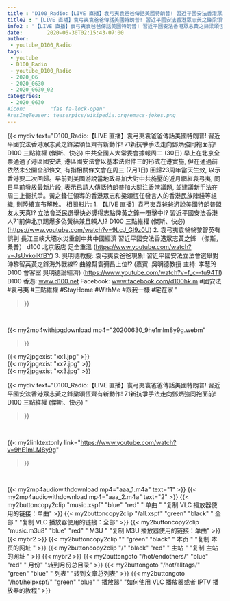 ```yaml
---
title : "D100_Radio:【LIVE 直播】袁弓夷袁爸爸傳話美國特朗普! 習近平國安法香港眾志黃之鋒梁頌恆齊有新動作! 71新抗爭手法走向鄧炳強同袍面前!  D100 三點維權 (傑斯、快必) "
title2 : "【LIVE 直播】袁弓夷袁爸爸傳話美國特朗普! 習近平國安法香港眾志黃之鋒梁頌恆齊有新動作! 71新抗爭手法走向鄧炳強同袍面前!  D100 三點維權 (傑斯、快必) "
info2 : "【LIVE 直播】袁弓夷袁爸爸傳話美國特朗普! 習近平國安法香港眾志黃之鋒梁頌恆齊有新動作! 71新抗爭手法走向鄧炳強同袍面前!  D100 三點維權 (傑斯、快必)  中共全國人大常委會據報周二 (30日) 早上在北京全票通過了港區國安法, 港區國安法會以基本法附件三的形式在港實施, 但在通過前依然未公開全部條文, 有指相關條文會在周三 (7月1日) 回歸23周年當天生效, 以示香港要二次回歸。早前到美國游說當地政界加大對中共施壓的近月網紅袁弓夷, 同日早前發放最新片段, 表示已請人傳話特朗普加大關注香港議題, 並建議新手法在周三上街抗爭。黃之鋒任領導的香港眾志和梁頌恆任發言人的香港民族陣綫等組織, 則陸續宣布解散。  相關影片: 1. 【LIVE 直播】袁弓夷袁爸爸游說美國特朗普盟友太天真!? 立法會泛民選舉快必譚得志點俾黃之鋒一嘢擊中!? 習近平國安法香港人71前俾北京踢爆多偽黃絲兼且賴人!?  D100 三點維權 (傑斯、快必) (https://www.youtube.com/watch?v=9LcJ_Gl9z0U) 2. 袁弓夷袁爸爸黎智英有誤判 長江三峽大壩水災重創中共中國經濟 習近平國安法香港眾志黃之鋒  （傑斯，桑普） d100 北京飯店 足全重溫 (https://www.youtube.com/watch?v=JsUvkolKfBY) 3. 吳明德教授: 袁弓夷袁爸爸現象! 習近平國安法立法會選舉對沖黎智英黃之鋒海外戰線!? 曲線幫袁彌昌上位!?  (嘉賓: 吳明德教授 主持: 李慧玲 D100 會客室 吳明德論經濟) (https://www.youtube.com/watch?v=f_c--tu94TI)  D100 香港: www.d100.net Facebook: www.facebook.com/d100hk.m  #國安法 #袁弓夷 #三點維權 #StayHome #WithMe #跟我一樣 #宅在家 "
date:        2020-06-30T02:15:43-07:00
author:
 - youtube_D100_Radio
tags:
 - youtube
 - D100_Radio
 - youtube_D100_Radio
 - 2020_06
 - 2020_0630
 - 2020_0630_02
categories:
 - 2020_0630
#icon:        "fas fa-lock-open"
#resImgTeaser: teaserpics/wikipedia.org/emacs-jokes.png
---
```


{{< mydiv text="D100_Radio:【LIVE 直播】袁弓夷袁爸爸傳話美國特朗普! 習近平國安法香港眾志黃之鋒梁頌恆齊有新動作! 71新抗爭手法走向鄧炳強同袍面前!  D100 三點維權 (傑斯、快必)  中共全國人大常委會據報周二 (30日) 早上在北京全票通過了港區國安法, 港區國安法會以基本法附件三的形式在港實施, 但在通過前依然未公開全部條文, 有指相關條文會在周三 (7月1日) 回歸23周年當天生效, 以示香港要二次回歸。早前到美國游說當地政界加大對中共施壓的近月網紅袁弓夷, 同日早前發放最新片段, 表示已請人傳話特朗普加大關注香港議題, 並建議新手法在周三上街抗爭。黃之鋒任領導的香港眾志和梁頌恆任發言人的香港民族陣綫等組織, 則陸續宣布解散。  相關影片: 1. 【LIVE 直播】袁弓夷袁爸爸游說美國特朗普盟友太天真!? 立法會泛民選舉快必譚得志點俾黃之鋒一嘢擊中!? 習近平國安法香港人71前俾北京踢爆多偽黃絲兼且賴人!?  D100 三點維權 (傑斯、快必) (https://www.youtube.com/watch?v=9LcJ_Gl9z0U) 2. 袁弓夷袁爸爸黎智英有誤判 長江三峽大壩水災重創中共中國經濟 習近平國安法香港眾志黃之鋒  （傑斯，桑普） d100 北京飯店 足全重溫 (https://www.youtube.com/watch?v=JsUvkolKfBY) 3. 吳明德教授: 袁弓夷袁爸爸現象! 習近平國安法立法會選舉對沖黎智英黃之鋒海外戰線!? 曲線幫袁彌昌上位!?  (嘉賓: 吳明德教授 主持: 李慧玲 D100 會客室 吳明德論經濟) (https://www.youtube.com/watch?v=f_c--tu94TI)  D100 香港: www.d100.net Facebook: www.facebook.com/d100hk.m  #國安法 #袁弓夷 #三點維權 #StayHome #WithMe #跟我一樣 #宅在家 "
>}}
<br>


{{< my2mp4withjpgdownload mp4="20200630_9he1mlm8y9g.webm"
>}}

{{< my2jpgexist "xx1.jpg" >}}<br>
{{< my2jpgexist "xx2.jpg" >}}<br>
{{< my2jpgexist "xx3.jpg" >}}<br>



{{< mydiv text="D100_Radio:【LIVE 直播】袁弓夷袁爸爸傳話美國特朗普! 習近平國安法香港眾志黃之鋒梁頌恆齊有新動作! 71新抗爭手法走向鄧炳強同袍面前!  D100 三點維權 (傑斯、快必) "
>}}
<br>

{{< my2linktextonly link="https://www.youtube.com/watch?v=9hE1mLM8y9g"
>}}


<br>

{{< my2mp4audiowithdownload mp4="aaa_1.m4a"    text="1" >}}
{{< my2mp4audiowithdownload mp4="aaa_2.m4a"    text="2" >}}
{{< my2buttoncopy2clip "music.xspf"        "blue"   "red"    " 单曲 "  "复制 VLC 播放器使用的链接：单曲" >}} {{< my2buttoncopy2clip "/all.xspf"         "green"  "black"  " 全部 "  "复制 VLC 播放器使用的链接：全部" >}} {{< my2buttoncopy2clip "music.m3u8"        "blue"   "red"    " M3U  "    "复制 M3U 播放器使用的链接：单曲" >}} {{< mybr2 >}} {{< my2buttoncopy2clip ""                  "green"  "black"  " 本页 "    "复制 本页的网址 " >}} {{< my2buttoncopy2clip "/"                 "black"  "red"    " 主站 "    "复制 主站的网址 " >}} {{< mybr2 >}} {{< my2buttongoto      "/hot/endothers/"   "blue"   "red"    " 月份"   "转到月份总目录" >}} {{< my2buttongoto      "/hot/alltags/"     "green"  "blue"   " 列表"   "转到文章总列表" >}} {{< my2buttongoto      "/hot/helpxspf/"    "green"  "blue"   " 播放器" "如何使用 VLC 播放器或者 IPTV 播放器的教程" >}} 
